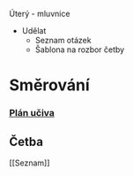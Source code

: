 Úterý - mluvnice
- Udělat
	- Seznam otázek
	- Šablona na rozbor četby

# Směrování

### [Plán učiva](./plan_uciva.md)
## Četba
[[Seznam]]
